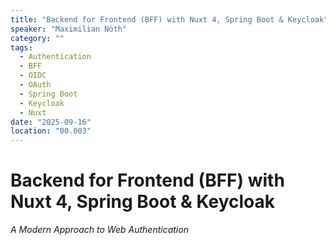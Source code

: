 ```yaml
---
title: "Backend for Frontend (BFF) with Nuxt 4, Spring Boot & Keycloak"
speaker: "Maximilian Nöth"
category: ""
tags:
  - Authentication
  - BFF
  - OIDC
  - OAuth
  - Spring Boot
  - Keycloak
  - Nuxt
date: "2025-09-16"
location: "00.003"
---
```


# Backend for Frontend (BFF) with Nuxt 4, Spring Boot & Keycloak
*A Modern Approach to Web Authentication*
